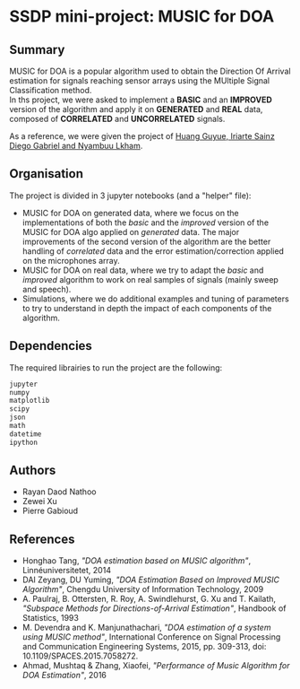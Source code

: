 # SSDP mini-project: MUSIC for DOA

## Summary

MUSIC for DOA is a popular algorithm used to obtain the Direction Of Arrival estimation for signals reaching sensor arrays using the MUltiple Signal Classification method.<br>
In ths project, we were asked to implement a **BASIC** and an **IMPROVED** version of the algorithm and apply it on **GENERATED** and **REAL** data, composed of **CORRELATED** and **UNCORRELATED** signals.

As a reference, we were given the project of [Huang Guyue, Iriarte Sainz Diego Gabriel and Nyambuu Lkham](https://github.com/rayandaod/SSDP_mini-project/tree/master/DOA_final).

## Organisation

The project is divided in 3 jupyter notebooks (and a "helper" file):
- MUSIC for DOA on generated data, where we focus on the implementations of both the *basic* and the *improved* version of the MUSIC for DOA algo applied on *generated* data. The major improvements of the second version of the algorithm are the better handling of *correlated* data and the error estimation/correction applied on the microphones array.
- MUSIC for DOA on real data, where we try to adapt the *basic* and *improved* algorithm to work on real samples of signals (mainly sweep and speech).
- Simulations, where we do additional examples and tuning of parameters to try to understand in depth the impact of each components of the algorithm.

## Dependencies

The required librairies to run the project are the following:

```bash
jupyter
numpy
matplotlib
scipy
json
math
datetime
ipython 
```

## Authors

- Rayan Daod Nathoo
- Zewei Xu
- Pierre Gabioud

## References

- Honghao Tang, <em>"DOA estimation based on MUSIC algorithm"</em>, Linnéuniversitetet, 2014
- DAI Zeyang, DU Yuming, <em>"DOA Estimation Based on Improved MUSIC Algorithm"</em>, Chengdu University of Information Technology, 2009
- A. Paulraj, B. Ottersten, R. Roy, A. Swindlehurst, G. Xu and T. Kailath, <em>"Subspace Methods for Directions-of-Arrival Estimation"</em>, Handbook of Statistics, 1993
- M. Devendra and K. Manjunathachari, <em>"DOA estimation of a system using MUSIC method"</em>, International Conference on Signal Processing and Communication Engineering Systems, 2015, pp. 309-313, doi: 10.1109/SPACES.2015.7058272.
- Ahmad, Mushtaq & Zhang, Xiaofei, <em>"Performance of Music Algorithm for DOA Estimation"</em>, 2016

